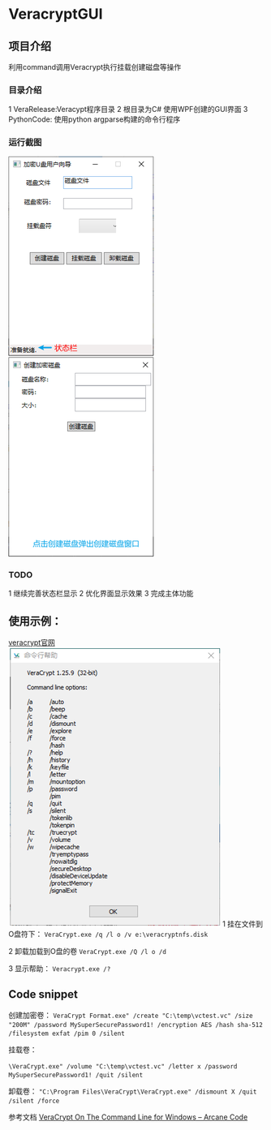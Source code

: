 # VeracryptGUI

## 项目介绍
利用command调用Veracrypt执行挂载创建磁盘等操作
### 目录介绍
1 VeraRelease:Veracypt程序目录
2 根目录为C# 使用WPF创建的GUI界面
3 PythonCode: 使用python argparse构建的命令行程序
### 运行截图
![C# WPF 运行界面](Images/WPF主窗口运行界面.png "C# WPF 运行界面")
![C#创建磁盘 运行界面](Images/WPF子窗口创建磁盘界面.png "WPF子窗口创建磁盘界面")
### TODO
1 继续完善状态栏显示
2 优化界面显示效果
3 完成主体功能
## 使用示例：
[veracrypt官网](https://veracrypt.fr/en/Home.html "veracrypt官网")
![veracrypt命令行帮助](Images/Veracrypt命令行帮助.png "Veracrypt命令行帮助")
1 挂在文件到O盘符下：
```VeraCrypt.exe /q /l o /v e:\veracryptnfs.disk```

2  卸载加载到O盘的卷
```VeraCrypt.exe /Q /l o /d```

3 显示帮助：
```Veracrypt.exe /?```

## Code snippet

创建加密卷：
`VeraCrypt Format.exe" /create "C:\temp\vctest.vc" /size "200M" /password MySuperSecurePassword1! /encryption AES /hash sha-512 /filesystem exfat /pim 0 /silent`

挂载卷：

`\VeraCrypt.exe" /volume "C:\temp\vctest.vc" /letter x /password MySuperSecurePassword1! /quit /silent`

卸载卷：
`"C:\Program Files\VeraCrypt\VeraCrypt.exe" /dismount X /quit /silent /force`

参考文档
[VeraCrypt On The Command Line for Windows – Arcane Code](https://arcanecode.com/2021/06/14/veracrypt-on-the-command-line-for-windows/ "VeraCrypt On The Command Line for Windows – Arcane Code")
